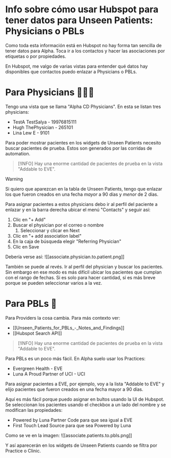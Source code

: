 # Info sobre cómo usar Hubspot para tener datos para Unseen Patients: Physicians o PBLs

Como toda esta información está en Hubspot no hay forma tan sencilla de tener datos para Alpha. Toca ir a los contactos y hacer las asociaciones por etiquetas o por propiedades.

En Hubspot, me valgo de varias vistas para entender qué datos hay disponibles que contactos puedo enlazar a Physicians o PBLs.

# Para Physicians 👩🏻‍⚕️

Tengo una vista que se llama "Alpha CD Physicians". En esta se listan tres physicians:

- TestA TestSalya - 19976815111
- Hugh ThePhysician - 265101
- Lina Lew E - 9101

Para poder mostrar pacientes en los widgets de Unseen Patients necesito buscar pacientes de prueba. Estos son generados por las corridas de automation.

> [!INFO]
> Hay una enorme cantidad de pacientes de prueba en la vista "Addable to EVE".

> [!WARNING]
> Si quiero que aparezcan en la tabla de Unseen Patients, tengo que enlazar los que fueron creados en una fecha *mayor* a 90 días y *menor* de 2 días.

Para asignar pacientes a estos physicians debo ir al perfil del paciente a enlazar y en la barra derecha ubicar el menú "Contacts" y seguir así:

1. Clic en "+ Add"
2. Buscar el physician por el correo o nombre
	1. Seleccionar y clicar en Next
3. Clic en "+ add association label"
4. En la caja de búsqueda elegir "Referring Physician"
5. Clic en Save

Debería verse así:
![[associate.physician.to.patient.png]]

También se puede al revés. Ir al perfil del physician y buscar los pacientes. Sin embargo en ese modo es más difícil ubicar los pacientes que cumplan con el rango de fechas. Si es solo para hacer cantidad, sí es más breve porque se pueden seleccionar varios a la vez.


# Para PBLs 🏥

Para Providers la cosa cambia. Para más contexto ver:

- [[Unseen_Patients_for_PBLs_-_Notes_and_Findings]]
- [[Hubspot Search API]]

> [!INFO]
> Hay una enorme cantidad de pacientes de prueba en la vista "Addable to EVE".

Para PBLs es un poco más fácil. En Alpha suelo usar los Practices:

- Evergreen Health - EVE
- Luna A Proud Partner of UCI - UCI

Para asignar pacientes a EVE, por ejemplo, voy a la lista "Addable to EVE" y elijo pacientes que fueron creados en una fecha mayor a 90 días.

Aquí es más fácil porque puedo asignar en bultos usando la UI de Hubspot. Se seleccionan los pacientes usando el checkbox a un lado del nombre y se modifican las propiedades:

- Powered by Luna Partner Code para que sea igual a EVE
- First Touch Lead Source para que sea Powered by Luna

Como se ve en la imagen:
![[associate.patients.to.pbls.png]]

Y así aparecerán en los widgets de Unseen Patients cuando se filtra por Practice o Clinic.